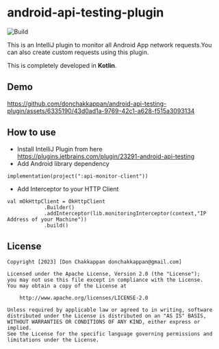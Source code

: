# android-api-testing-plugin


![Build](https://github.com/donchakkappan/android-api-testing-plugin/actions/workflows/android.yml/badge.svg)

This is an IntelliJ plugin to monitor all Android App network requests.You can also create custom requests using this plugin.

This is completely developed in **Kotlin**.

## Demo

https://github.com/donchakkappan/android-api-testing-plugin/assets/6335190/43d0ad1a-9769-42c1-a628-f515a3093134

## How to use

- Install IntelliJ Plugin from here https://plugins.jetbrains.com/plugin/23291-android-api-testing
- Add Android library dependency
```
implementation(project(":api-monitor-client"))
```
- Add Interceptor to your HTTP Client
```
val mOkHttpClient = OkHttpClient
            .Builder()
            .addInterceptor(lib.monitoringInterceptor(context,"IP Address of your Machine"))
            .build()
```

## License

```license
Copyright [2023] [Don Chakkappan donchakkappan@gmail.com]

Licensed under the Apache License, Version 2.0 (the "License");
you may not use this file except in compliance with the License.
You may obtain a copy of the License at

    http://www.apache.org/licenses/LICENSE-2.0

Unless required by applicable law or agreed to in writing, software
distributed under the License is distributed on an "AS IS" BASIS,
WITHOUT WARRANTIES OR CONDITIONS OF ANY KIND, either express or implied.
See the License for the specific language governing permissions and
limitations under the License.
```
